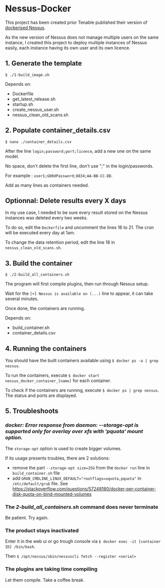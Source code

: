 # Nessus-Docker
This project has been created prior Tenable published their version of [dockerised Nessus](https://docs.tenable.com/nessus/Content/DeployNessusDocker.htm).

As the new version of Nessus does not manage multiple users on the same instance, I created this project to deploy multiple instances of Nessus easily, each instance having its own user and its own licence.

## 1. Generate the template
`$ ./1-build_image.sh`

Depends on:
- Dockerfile
- get_latest_release.sh
- startup.sh
- create_nessus_user.sh
- nessus_clean_old_scans.sh

## 2. Populate container_details.csv
`$ nano ./container_details.csv`

After the line `login;password;port;licence`, add a new one on the same model.

No space, don't delete the first line, don't use ";" in the login/passwords.

For example : `user1;G00dPassword;8834;AA-BB-CC-DD`.

Add as many lines as containers needed.

## Optionnal: Delete results every X days
In my use case, I needed to be sure every result stored on the Nessus instances was deleted every two weeks.

To do so, edit the `Dockerfile` and uncomment the lines 16 to 21. The cron will be executed every day at 1am.

To change the data retention period, edit the line 18 in `nessus_clean_old_scans.sh`.

## 3. Build the container
`$ ./2-build_all_containers.sh`

The program will first compile plugins, then run through Nessus setup.

Wait for the `[+] Nessus is available on (...)` line to appear, it can take several minutes.

Once done, the containers are running.

Depends on:
- build_container.sh
- container_details.csv

## 4. Running the containers
You should have the built containers available using `$ docker ps -a | grep nessus`.

To run the containers, execute `$ docker start nessus_docker_container_[name]` for each container.

To check if the containers are running, execute `$ docker ps | grep nessus`. The status and ports are displayed.

## 5. Troubleshoots
### *docker: Error response from daemon: --storage-opt is supported only for overlay over xfs with 'pquota' mount option.*
The `storage-opt` option is used to create bigger volumes.

If its usage presents troubles, there are 2 solutions:
- remove the part `--storage-opt size=25G` from the `docker run` line in `build_container.sh` file
- add `GRUB_CMDLINE_LINUX_DEFAULT="rootflags=uquota,pquota"` in `/etc/default/grub` file. See https://stackoverflow.com/questions/57248180/docker-per-container-disk-quota-on-bind-mounted-volumes

### The *2-build_all_containers.sh* command does never terminate
Be patient. Try again.

### The product stays inactivated
Enter it in the web ui or go trough console via `$ docker exec -it [container ID] /bin/bash`.

Then `$ /opt/nessus/sbin/nessuscli fetch --register <serial>`

### The plugins are taking time compiling
Let them compile. Take a coffee break.
